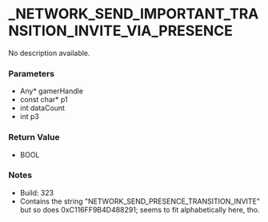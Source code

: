 # _NETWORK_SEND_IMPORTANT_TRANSITION_INVITE_VIA_PRESENCE

No description available.

### Parameters
* Any* gamerHandle
* const char* p1
* int dataCount
* int p3

### Return Value
* BOOL

### Notes
* Build: 323
* Contains the string "NETWORK_SEND_PRESENCE_TRANSITION_INVITE" but so does 0xC116FF9B4D488291; seems to fit alphabetically here, tho.

